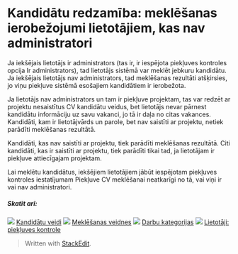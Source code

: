 # Kandidātu redzamība: meklēšanas ierobežojumi lietotājiem, kas nav administratori

Ja iekšējais lietotājs ir administrators (tas ir, ir iespējota piekļuves kontroles opcija  Ir administrators), tad lietotājs sistēmā var meklēt jebkuru kandidātu. Ja iekšējais lietotājs nav administrators, tad meklēšanas rezultāti atšķirsies, jo viņu piekļuve sistēmā esošajiem kandidātiem ir ierobežota.

Ja lietotājs nav administrators un tam ir piekļuve projektam, tas var redzēt ar projektu nesaistītus CV kandidātu veidus, bet lietotājs nevar pārnest kandidātu informāciju uz savu vakanci, jo tā ir daļa no citas vakances. Kandidāti, kam ir lietotājvārds un parole, bet nav saistīti ar projektu, netiek parādīti meklēšanas rezultātā.

Kandidāti, kas nav saistīti ar projektu, tiek parādīti meklēšanas rezultātā. Citi kandidāti, kas ir saistīti ar projektu, tiek parādīti tikai tad, ja lietotājam ir piekļuve attiecīgajam projektam.

Lai meklētu kandidātus, iekšējiem lietotājiem jābūt iespējotam piekļuves kontroles iestatījumam  Piekļuve CV meklēšanai  neatkarīgi no tā, vai viņi ir vai nav administratori.

##### Skatīt arī:

![](../Resources/Images/icon-document-link.png)  [Kandidātu veidi](candidate_types.htm)
![](../Resources/Images/icon-document-link.png)  [Meklēšanas veidnes](search_templates.htm)
![](../Resources/Images/icon-document-link.png)  [Darbu kategorijas](job_categories.htm)
![](../Resources/Images/icon-document-link.png)  [Lietotāji: piekļuves kontrole](users_access_controls.htm)


> Written with [StackEdit](https://stackedit.io/).
<!--stackedit_data:
eyJoaXN0b3J5IjpbMTkxODM2ODQ5M119
-->